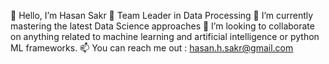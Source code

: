 👋 Hello, I’m Hasan Sakr
💪 Team Leader in Data Processing 
🌱 I’m currently mastering the latest Data Science approaches
🎯 I’m looking to collaborate on anything related to machine learning and artificial intelligence or python ML frameworks.
📫 You can reach me out : hasan.h.sakr@gmail.com
